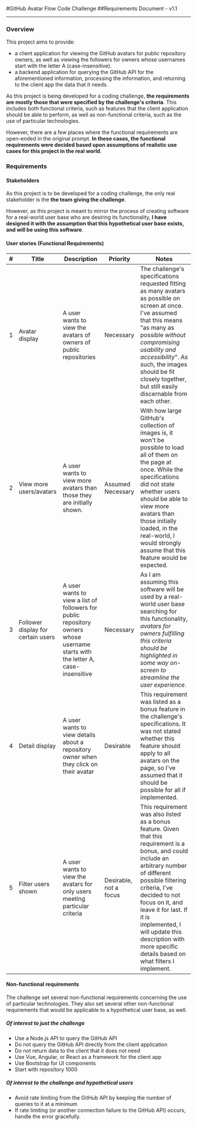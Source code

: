 #GitHub Avatar Flow Code Challenge
##Requirements Document - v1.1

---

### Overview
This project aims to provide:
- a client application for viewing the GitHub avatars for public repository owners, as well as viewing the followers for owners whose usernames start with the letter A (case-insensitive).
- a backend application for querying the GitHub API for the aforementioned information, processing the information, and returning to the client app the data that it needs.

As this project is being developed for a coding challenge, **the requirements are mostly those that were specified by the challenge's criteria**. This includes both functional criteria, such as features that the client application should be able to perform, as well as non-functional criteria, such as the use of particular technologies.

However, there are a few places where the functional requirements are open-ended in the original prompt. **In these cases, the functional requirements were decided based upon assumptions of realistic use cases for this project in the real world**.

### Requirements
#### Stakeholders
As this project is to be developed for a coding challenge, the only real stakeholder is the **the team giving the challenge**. 

However, as this project is meant to mirror the process of creating software for a real-world user base who are desiring its functionality, **I have designed it with the assumption that this hypothetical user base exists, and will be using this software**.

#### User stories (Functional Requirements)
| # | Title | Description | Priority | Notes |
| ----------- | ----------- | ----------- | ----------- | ----------- |
| 1 | Avatar display | A user wants to view the avatars of owners of public repositories | Necessary | The challenge's specifications requested fitting as many avatars as possible on screen at once. I've assumed that this means "as many as possible *without compromising usability and accessibility*". As such, the images should be fit closely together, but still easily discernable from each other. |
| 2 | View more users/avatars | A user wants to view more avatars than those they are initially shown. | Assumed Necessary | With how large GitHub's collection of images is, it won't be possible to load all of them on the page at once. While the specifications did not state whether users should be able to view more avatars than those initially loaded, in the real-world, I would strongly assume that this feature would be expected. |
| 3 | Follower display for certain users | A user wants to view a list of followers for public repository owners whose username starts with the letter A, case-insensitive | Necessary | As I am assuming this software will be used by a real-world user base searching for this functionality, *avatars for owners fulfilling this criteria should be highlighted in some way on-screen to streamline the user experience*.|
| 4 | Detail display | A user wants to view details about a repository owner when they click on their avatar | Desirable | This requirement was listed as a bonus feature in the challenge's specifications. It was not stated whether this feature should apply to all avatars on the page, so I've assumed that it should be possible for all if implemented. |
| 5 | Filter users shown | A user wants to view the avatars for only users meeting particular criteria | Desirable, not a focus | This requirement was also listed as a bonus feature. Given that this requirement is a bonus, and could include an arbitrary number of different possible filtering criteria, I've decided to not focus on it, and leave it for last. If it is implemented, I will update this description with more specific details based on what filters I implement. |

#### Non-functional requirements
The challenge set several non-functional requirements concerning the use of particular technologies. They also set several other non-functional requirements that would be applicable to a hypothetical user base, as well.

##### Of interest to just the challenge
- Use a Node.js API to query the GitHub API
- Do not query the GitHub API directly from the client application
- Do not return data to the client that it does not need
- Use Vue, Angular, or React as a framework for the client app
- Use Bootstrap for UI components
- Start with repository 1000

##### Of interest to the challenge and hypothetical users
- Avoid rate limiting from the GitHub API by keeping the number of queries to it at a minimum
- If rate limiting (or another connection failure to the GitHub API) occurs, handle the error gracefully.
